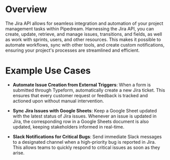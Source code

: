 # Overview

The Jira API allows for seamless integration and automation of your project management tasks within Pipedream. Harnessing the Jira API, you can create, update, retrieve, and manage issues, transitions, and fields, as well as work with sprints, users, and other resources. This makes it possible to automate workflows, sync with other tools, and create custom notifications, ensuring your project's processes are streamlined and efficient.

# Example Use Cases

- **Automate Issue Creation from External Triggers**: When a form is submitted through Typeform, automatically create a new Jira ticket. This ensures that every customer request or feedback is tracked and actioned upon without manual intervention.

- **Sync Jira Issues with Google Sheets**: Keep a Google Sheet updated with the latest status of Jira issues. Whenever an issue is updated in Jira, the corresponding row in a Google Sheets document is also updated, keeping stakeholders informed in real-time.

- **Slack Notifications for Critical Bugs**: Send immediate Slack messages to a designated channel when a high-priority bug is reported in Jira. This allows teams to quickly respond to critical issues as soon as they arise.
